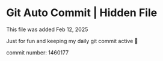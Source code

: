# Git Auto Commit | Hidden File

This file was added Feb 12, 2025

Just for fun and keeping my daily git commit active 🤪

commit number: 1460177
